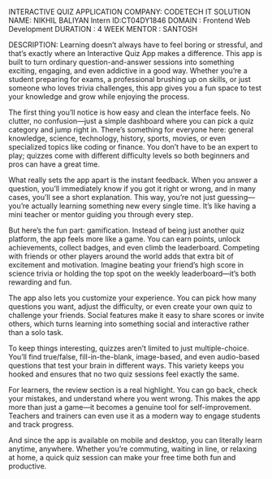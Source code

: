 INTERACTIVE QUIZ APPLICATION
COMPANY: CODETECH IT SOLUTION
NAME: NIKHIL BALIYAN
Intern ID:CT04DY1846
DOMAIN : Frontend Web Development
DURATION : 4 WEEK
MENTOR : SANTOSH

DESCRIPTION: Learning doesn’t always have to feel boring or stressful, and that’s exactly where an Interactive Quiz App makes a difference. This app is built to turn ordinary question-and-answer sessions into something exciting, engaging, and even addictive in a good way. Whether you’re a student preparing for exams, a professional brushing up on skills, or just someone who loves trivia challenges, this app gives you a fun space to test your knowledge and grow while enjoying the process.

The first thing you’ll notice is how easy and clean the interface feels. No clutter, no confusion—just a simple dashboard where you can pick a quiz category and jump right in. There’s something for everyone here: general knowledge, science, technology, history, sports, movies, or even specialized topics like coding or finance. You don’t have to be an expert to play; quizzes come with different difficulty levels so both beginners and pros can have a great time.

What really sets the app apart is the instant feedback. When you answer a question, you’ll immediately know if you got it right or wrong, and in many cases, you’ll see a short explanation. This way, you’re not just guessing—you’re actually learning something new every single time. It’s like having a mini teacher or mentor guiding you through every step.

But here’s the fun part: gamification. Instead of being just another quiz platform, the app feels more like a game. You can earn points, unlock achievements, collect badges, and even climb the leaderboard. Competing with friends or other players around the world adds that extra bit of excitement and motivation. Imagine beating your friend’s high score in science trivia or holding the top spot on the weekly leaderboard—it’s both rewarding and fun.

The app also lets you customize your experience. You can pick how many questions you want, adjust the difficulty, or even create your own quiz to challenge your friends. Social features make it easy to share scores or invite others, which turns learning into something social and interactive rather than a solo task.

To keep things interesting, quizzes aren’t limited to just multiple-choice. You’ll find true/false, fill-in-the-blank, image-based, and even audio-based questions that test your brain in different ways. This variety keeps you hooked and ensures that no two quiz sessions feel exactly the same.

For learners, the review section is a real highlight. You can go back, check your mistakes, and understand where you went wrong. This makes the app more than just a game—it becomes a genuine tool for self-improvement. Teachers and trainers can even use it as a modern way to engage students and track progress.



And since the app is available on mobile and desktop, you can literally learn anytime, anywhere. Whether you’re commuting, waiting in line, or relaxing at home, a quick quiz session can make your free time both fun and productive.
